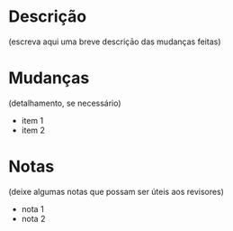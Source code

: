 # Descrição

(escreva aqui uma breve descriçāo das mudanças feitas)

# Mudanças

(detalhamento, se necessário)

- item 1
- item 2

# Notas

(deixe algumas notas que possam ser úteis aos revisores)

- nota 1
- nota 2
